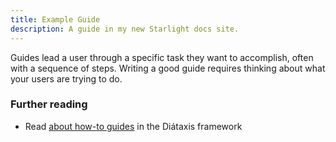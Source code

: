 ```yaml
---
title: Example Guide
description: A guide in my new Starlight docs site.
---
```


Guides lead a user through a specific task they want to accomplish, often with a sequence of steps.
Writing a good guide requires thinking about what your users are trying to do.

### Further reading

- Read [about how-to guides](https://diataxis.fr/how-to-guides/) in the Diátaxis framework
